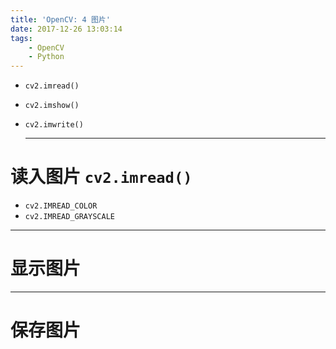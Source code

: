 ```yaml
---
title: 'OpenCV: 4 图片'
date: 2017-12-26 13:03:14
tags:
    - OpenCV
    - Python
---
```


- `cv2.imread()`
- `cv2.imshow()`
- `cv2.imwrite()`

    ---

# 读入图片 `cv2.imread()`

- `cv2.IMREAD_COLOR`
- `cv2.IMREAD_GRAYSCALE`

---

# 显示图片

---

# 保存图片
